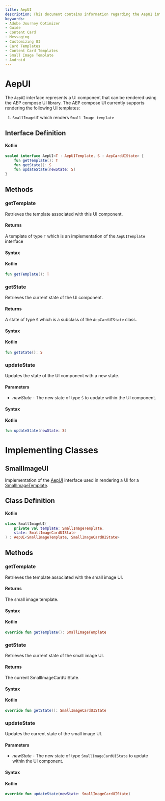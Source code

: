 ```yaml
---
title: AepUI
description: This document contains information regarding the AepUI interface and it's implementations.
keywords:
- Adobe Journey Optimizer
- Guide
- Content Card
- Messaging
- Customizing UI
- Card Templates
- Content Card Templates
- Small Image Template
- Android
---
```


# AepUI

The `AepUI` interface represents a UI component that can be rendered using the AEP compose UI library. The AEP compose UI currently supports rendering the following UI templates:

1. `SmallImageUI` which renders `Small Image template`

## Interface Definition

<CodeBlock slots="heading, code" repeat="1" languages="Kotlin" />

#### Kotlin

```kotlin
sealed interface AepUI<T : AepUITemplate, S : AepCardUIState> {
    fun getTemplate(): T
    fun getState(): S
    fun updateState(newState: S)
}
```

## Methods

### getTemplate

Retrieves the template associated with this UI component.

#### Returns

A template of type `T` which is an implementation of the  `AepUITemplate` interface

#### Syntax

<CodeBlock slots="heading, code" repeat="1" languages="Kotlin" />

#### Kotlin

``` kotlin
fun getTemplate(): T
```

### getState

Retrieves the current state of the UI component.

#### Returns

A state of type `S` which is a subclass of the  `AepCardUIState` class.

#### Syntax

<CodeBlock slots="heading, code" repeat="1" languages="Kotlin" />

#### Kotlin

``` kotlin
fun getState(): S
```

### updateState

Updates the state of the UI component with a new state.

#### Parameters

* _newState_ - The new state of type `S` to update within the UI component.

#### Syntax

<CodeBlock slots="heading, code" repeat="1" languages="Kotlin" />

#### Kotlin

``` kotlin
fun updateState(newState: S)
```

# Implementing Classes

## SmallImageUI

Implementation of the [AepUI](#AepUI) interface used in rendering a UI for a [SmallImageTemplate](./ui-models/smallimagetemplate.md).

## Class Definition

<CodeBlock slots="heading, code" repeat="1" languages="Kotlin" />

#### Kotlin

```kotlin
class SmallImageUI(
    private val template: SmallImageTemplate,
    state: SmallImageCardUIState
) : AepUI<SmallImageTemplate, SmallImageCardUIState>
```

## Methods

### getTemplate

Retrieves the template associated with the small image UI.

#### Returns

The small image template.

#### Syntax

<CodeBlock slots="heading, code" repeat="1" languages="Kotlin" />

#### Kotlin

``` kotlin
override fun getTemplate(): SmallImageTemplate
```

### getState

Retrieves the current state of the small image UI.

#### Returns

The current SmallImageCardUIState.

#### Syntax

<CodeBlock slots="heading, code" repeat="1" languages="Kotlin" />

#### Kotlin

``` kotlin
override fun getState(): SmallImageCardUIState
```

### updateState

Updates the current state of the small image UI.

#### Parameters

* _newState_ - The new state of type `SmallImageCardUIState` to update within the UI component.

#### Syntax

<CodeBlock slots="heading, code" repeat="1" languages="Kotlin" />

#### Kotlin

``` kotlin
override fun updateState(newState: SmallImageCardUIState)
```
